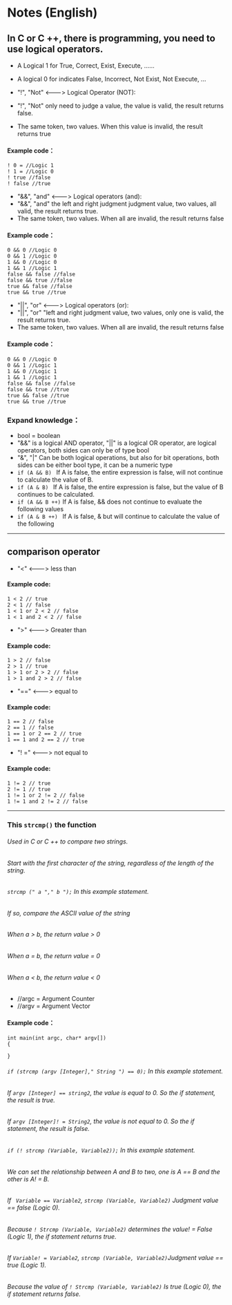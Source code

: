 # Notes (English)


## In C or C ++, there is programming, you need to use logical operators.

* A Logical 1 for True, Correct, Exist, Execute, ......
* A logical 0 for indicates False, Incorrect, Not Exist, Not Execute, ...

* "!", "Not" <---> Logical Operator (NOT):
* "!", "Not" only need to judge a value, the value is valid, the result returns false.
* The same token, two values. When this value is invalid, the result returns true
#### Example code：
```
! 0 = //Logic 1
! 1 = //Logic 0
! true //false
! false //true
```

* "&&", "and" <---> Logical operators (and):
* "&&", "and" the left and right judgment judgment value, two values, all valid, the result returns true.
* The same token, two values. When all are invalid, the result returns false
#### Example code：
```
0 && 0 //Logic 0
0 && 1 //Logic 0
1 && 0 //Logic 0
1 && 1 //Logic 1
false && false //false
false && true //false
true && false //false
true && true //true
```

* "||", "or" <---> Logical operators (or):
* "||", "or" "left and right judgment value, two values, only one is valid, the result returns true.
* The same token, two values. When all are invalid, the result returns false
#### Example code：
```
0 && 0 //Logic 0
0 && 1 //Logic 1
1 && 0 //Logic 1
1 && 1 //Logic 1
false && false //false
false && true //true
true && false //true
true && true //true
```

### Expand knowledge：

* bool = boolean
* "&&" is a logical AND operator, "||" is a logical OR operator, are logical operators, both sides can only be of type bool
* "&", "|" Can be both logical operations, but also for bit operations, both sides can be either bool type, it can be a numeric type
* ```if (A && B) ``` If A is false, the entire expression is false, will not continue to calculate the value of B.
* ```if (A & B) ``` If A is false, the entire expression is false, but the value of B continues to be calculated.
* ```if (A && B ++)``` If A is false, && does not continue to evaluate the following values
* ```if (A & B ++) ``` If A is false, & but will continue to calculate the value of the following

------------

## comparison operator
* "<" <---> less than
#### Example code:
```
1 < 2 // true
2 < 1 // false
1 < 1 or 2 < 2 // false
1 < 1 and 2 < 2 // false
```

* ">" <---> Greater than
#### Example code:
```
1 > 2 // false
2 > 1 // true
1 > 1 or 2 > 2 // false
1 > 1 and 2 > 2 // false
```

* "==" <---> equal to
#### Example code:
```
1 == 2 // false
2 == 1 // false
1 == 1 or 2 == 2 // true
1 == 1 and 2 == 2 // true
```

* "! =" <---> not equal to
#### Example code:
```
1 != 2 // true
2 != 1 // true
1 != 1 or 2 != 2 // false
1 != 1 and 2 != 2 // false
```
------------

### This ```strcmp()``` the function

###### Used in C or C ++ to compare two strings. 
###### Start with the first character of the string, regardless of the length of the string.
###### ```strcmp (" a "," b ");``` In this example statement. 
###### If so, compare the ASCII value of the string
###### When a > b, the return value > 0
###### When a = b, the return value = 0
###### When a < b, the return value < 0

* //argc = Argument Counter 
* //argv = Argument Vector

#### Example code：
```
int main(int argc, char* argv[])
{
   
}
```

###### ```if (strcmp (argv [Integer]," String ") == 0);``` In this example statement.
###### If ```argv [Integer] == string2```, the value is equal to 0. So the if statement, the result is true.
###### If ```argv [Integer]! = String2```, the value is not equal to 0. So the if statement, the result is false.

###### ```if (! strcmp (Variable, Variable2));``` In this example statement.
###### We can set the relationship between A and B to two, one is A == B and the other is A! = B.
###### If ``` Variable == Variable2```, ```strcmp (Variable, Variable2)``` Judgment value == false (Logic 0).
###### Because ```! Strcmp (Variable, Variable2)``` determines the value! = False (Logic 1), the if statement returns true.

###### If ```Variable! = Variable2```, ```strcmp (Variable, Variable2)```Judgment value == true (Logic 1).
###### Because the value of ```! Strcmp (Variable, Variable2)``` Is true (Logic 0), the if statement returns false.
